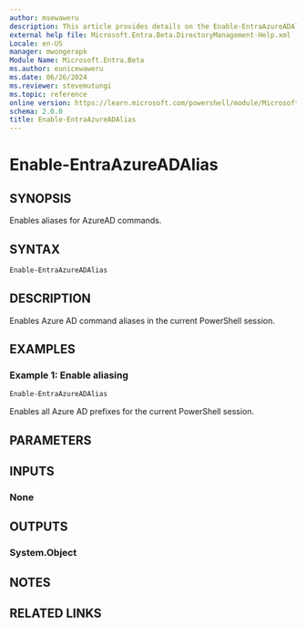 ```yaml
---
author: msewaweru
description: This article provides details on the Enable-EntraAzureADAlias command.
external help file: Microsoft.Entra.Beta.DirectoryManagement-Help.xml
Locale: en-US
manager: mwongerapk
Module Name: Microsoft.Entra.Beta
ms.author: eunicewaweru
ms.date: 06/26/2024
ms.reviewer: stevemutungi
ms.topic: reference
online version: https://learn.microsoft.com/powershell/module/Microsoft.Entra.Beta/Enable-EntraAzureADAlias
schema: 2.0.0
title: Enable-EntraAzureADAlias
---
```


# Enable-EntraAzureADAlias

## SYNOPSIS

Enables aliases for AzureAD commands.

## SYNTAX

```powershell
Enable-EntraAzureADAlias
```

## DESCRIPTION

Enables Azure AD command aliases in the current PowerShell session.

## EXAMPLES

### Example 1: Enable aliasing

```powershell
Enable-EntraAzureADAlias
```

Enables all Azure AD prefixes for the current PowerShell session.

## PARAMETERS

## INPUTS

### None

## OUTPUTS

### System.Object

## NOTES

## RELATED LINKS
